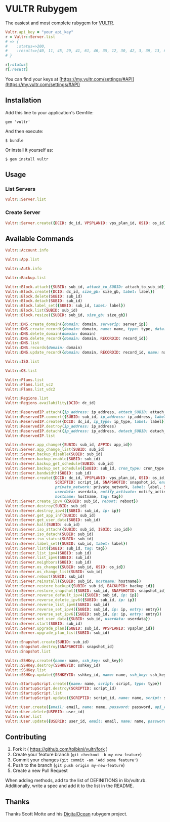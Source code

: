 # VULTR Rubygem

The easiest and most complete rubygem for [VULTR](https://www.vultr.com).

```ruby
Vultr.api_key = "your_api_key"
r = Vultr::Server.list
# => {
#    :status=>200,
#    :result=>[40, 11, 45, 29, 41, 61, 46, 35, 12, 30, 42, 3, 39, 13, 60, 36, 37, 43, 27, 28, 38]
# }

r[:status]
r[:result]
```

You can find your keys at [https://my.vultr.com/settings/#API](https://my.vultr.com/settings/#API)

## Installation

Add this line to your application's Gemfile:

    gem 'vultr'

And then execute:

    $ bundle

Or install it yourself as:

    $ gem install vultr

## Usage

### List Servers

```ruby
Vultr::Server.list
```

### Create Server

```ruby
Vultr::Server.create({DCID: dc_id, VPSPLANID: vps_plan_id, OSID: os_id})
```

## Available Commands

```ruby
Vultr::Account.info

Vultr::App.list

Vultr::Auth.info

Vultr::Backup.list

Vultr::Block.attach({SUBID: sub_id, attach_to_SUBID: attach_to_sub_id})
Vultr::Block.create({DCID: dc_id, size_gb: size_gb, label: label})
Vultr::Block.delete(SUBID: sub_id)
Vultr::Block.detach(SUBID: sub_id)
Vultr::Block.label_set({SUBID: sub_id, label: label})
Vultr::Block.list(SUBID: sub_id)
Vultr::Block.resize({SUBID: sub_id, size_gb: size_gb})

Vultr::DNS.create_domain({domain: domain, serverip: server_ip})
Vultr::DNS.create_record({domain: domain, name: name, type: type, data: data, ttl: ttl, priority: priority})
Vultr::DNS.delete_domain(domain: domain)
Vultr::DNS.delete_record({domain: domain, RECORDID: record_id})
Vultr::DNS.list
Vultr::DNS.records(domain: domain)
Vultr::DNS.update_record({domain: domain, RECORDID: record_id, name: name, type: type, data: data, ttl: ttl, priority: priority})

Vultr::ISO.list

Vultr::OS.list

Vultr::Plans.list
Vultr::Plans.list_vc2
Vultr::Plans.list_vdc2

Vultr::Regions.list
Vultr::Regions.availability(DCID: dc_id)

Vultr::ReservedIP.attach({ip_address: ip_address, attach_SUBID: attach_sub_id})
Vultr::ReservedIP.convert({SUBID: sub_id, ip_address: ip_address, label: label})
Vultr::ReservedIP.create({DCID: dc_id, ip_type: ip_type, label: label})
Vultr::ReservedIP.destroy(ip_address: ip_address)
Vultr::ReservedIP.detach({ip_address: ip_address, detach_SUBID: detach_sub_id})
Vultr::ReservedIP.list

Vultr::Server.app_change({SUBID: sub_id, APPID: app_id})
Vultr::Server.app_change_list(SUBID: sub_id)
Vultr::Server.backup_disable(SUBID: sub_id)
Vultr::Server.backup_enable(SUBID: sub_id)
Vultr::Server.backup_get_schedule(SUBID: sub_id)
Vultr::Server.backup_set_schedule({SUBID: sub_id, cron_type: cron_type, hour: hour, dow: dow, dom: dom})
Vultr::Server.bandwidth(SUBID: sub_id)
Vultr::Server.create({DCID: dc_id, VPSPLANID: vps_plan_id, OSID: os_id, ipxe_chain_url: ipxe_chain_url, ISOID: iso_id,
                      SCRIPTID: script_id, SNAPSHOTID: snapshot_id, enable_ipv6: enable_ipv6, enable_private_network: enable_private_network,
                      private_network: private_network, label: label, SSHKEYID: sshkey_id, auto_backups: auto_backups, APPID: app_id,
                      userdata: userdata, notify_activate: notify_activate, ddos_protection: ddos_protection, reserved_ip_v4: reserved_ipv4,
                      hostname: hostname, tag: tag})
Vultr::Server.create_ipv4（{SUBID: sub_id, reboot: reboot})
Vultr::Server.destroy(SUBID: sub_id)
Vultr::Server.destroy_ipv4({SUBID: sub_id, ip: ip})
Vultr::Server.get_app_inf(SUBID: sub_id)
Vultr::Server.get_user_data(SUBID: sub_id)
Vultr::Server.halt(SUBID: sub_id)
Vultr::Server.iso_attach({SUBID: sub_id, ISOID: iso_id})
Vultr::Server.iso_detach(SUBID: sub_id)
Vultr::Server.iso_status(SUBID: sub_id)
Vultr::Server.label_set({SUBID: sub_id, label: label})
Vultr::Server.list({SUBID: sub_id, tag: tag})
Vultr::Server.list_ipv4(SUBID: sub_id)
Vultr::Server.list_ipv6(SUBID: sub_id)
Vultr::Server.neighbors(SUBID: sub_id)
Vultr::Server.os_change({SUBID: sub_id, OSID: os_id})
Vultr::Server.os_change_list(SUBID: sub_id)
Vultr::Server.reboot(SUBID: sub_id)
Vultr::Server.reinstall({SUBID: sub_id, hostname: hostname})
Vultr::Server.restore_backup({SUBID: sub_id, BACKUPID: backup_id})
Vultr::Server.restore_snapshot({SUBID: sub_id, SNAPSHOTID: snapshot_id})
Vultr::Server.reverse_default_ipv4({SUBID: sub_id, ip: ip})
Vultr::Server.reverse_delete_ipv6({SUBID: sub_id, ip: ip})
Vultr::Server.reverse_list_ipv6(SUBID: sub_id)
Vultr::Server.reverse_set_ipv4({SUBID: sub_id, ip: ip, entry: entry})
Vultr::Server.reverse_set_ipv6({SUBID: sub_id, ip: ip, entry: entry})
Vultr::Server.set_user_data({SUBID: sub_id, userdata: userdata})
Vultr::Server.start(SUBID: sub_id)
Vultr::Server.upgrade_plan({SUBID: sub_id, VPSPLANID: vpsplan_id})
Vultr::Server.upgrade_plan_list(SUBID: sub_id)

Vultr::Snapshot.create(SUBID: sub_id)
Vultr::Snapshot.destroy(SNAPSHOTID: snapshot_id)
Vultr::Snapshot.list

Vultr::SSHKey.create({name: name, ssh_key: ssh_key})
Vultr::SSHKey.destroy(SSHKEYID: sshkey_id)
Vultr::SSHKey.list
Vultr::SSHKey.update({SSHKEYID: sshkey_id, name: name, ssh_key: ssh_key})

Vultr::StartupScript.create({name: name, script: script, type: type})
Vultr::StartupScript.destroy(SCRIPTID: script_id)
Vultr::StartupScript.list
Vultr::StartupScript.update({SCRIPTID: script_id, name: name, script: script})

Vultr::User.create({email: email, name: name, password: password, api_enabled: api_enabled, acls: acls})
Vultr::User.delete(USERID: user_id)
Vultr::User.list
Vultr::User.update({USERID: user_id, email: email, name: name, password: password, api_enabled: api_enabled, acls: acls})
```

## Contributing

1. Fork it ( https://github.com/tolbkni/vultr/fork )
2. Create your feature branch (`git checkout -b my-new-feature`)
3. Commit your changes (`git commit -am 'Add some feature'`)
4. Push to the branch (`git push origin my-new-feature`)
5. Create a new Pull Request

When adding methods, add to the list of DEFINITIONS in lib/vultr.rb. Additionally, write a spec and add it to the list in the README.

## Thanks

Thanks Scott Motte and his [DigitalOcean](https://github.com/scottmotte/digitalocean) rubygem project.
